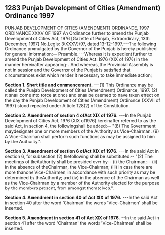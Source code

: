 ## 1283 Punjab Development of Cities (Amendment) Ordinance 1997
 
PUNJAB DEVELOPMENT OF CITIES (AMENDMENT) ORDINANCE, 1997
ORDINANCE XXXV OF 1997
An Ordinance further to amend the Punjab Development of Cities Act, 1976
[Gazette of Punjab, Extraordinary, 13th December, 1997]
No.Legis: 3(XXXV)/97, dated 13-12-1997.---The following Ordinance promulgated by the Governor of the Punjab is hereby published for general information:--
Preamble.---Whereas it is expedient further to amend the Punjab Development of Cities Act. 1976 (XIX of 1976) in the manner hereinafter appearing; .
And whereas, the Provincial Assembly is not in session and the Governor of the Punjab is satisfied that circumstances exist which render it necessary to take immediate action;

**Section 1. Short title and commencement.**
---(1) This Ordinance may be called the Punjab Development of Cities (Amendment) Ordinance, 1997.
   (2) It shall come into force at once and shall be deemed to have taken effect on the day the Punjab Development of Cities (Amendment) Ordinance (XXVII of 1997) stood repealed under Article 128(2) of the Constitution.

 
**Section 2. Amendment of section 4 ofAct XIX of 1976.**
---In the Punjab Development of Cities Act, 1976 (XIX of1976) hereinafter referred to as the said Act, in section 4, the followingshall be added:--
"(8) The Government maydesignate one or more members of the Authority as Vice-Chairman.
(9) A Vice-Chairman shall perform such functions as may be assigned to him by the Authority.":

 

**Section 3. Amendment of section 6 ofAct XIX of 1976.**
---In the said Act in section 6, for subsection (2) thefollowing shall be substituted:--
"(2) The meetings of theAuthority shall be presided over by--
(i) the Chairman;--
(ii) in the absence of theChairman, the Vice-Chairman;
(iii) in case there are more thanone Vice-Chairmen, in accordance with such priority as may be determined by theAuthority; and
(iv) in the absence of the Chairman as well as the Vice-Chairman by a member of the Authority elected for the purpose by the members present, from amongst themselves.".

 

**Section 4. Amendment in section 40 of Act XIX of 1976.**
---In the said Act in section 40 after the word 'Chairman' the words 'Vice-Chairmen' shall be inserted.

 

**Section 5. Amendment in section 41 of Act XIX of 1976.**
--In the said Act in section 41 after the word 'Chairman' the words 'Vice-Chairmen' shall be inserted.


